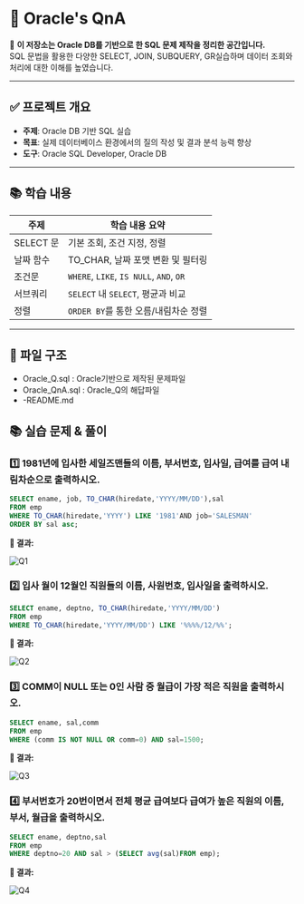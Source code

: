 # 💬 Oracle's QnA

📘 **이 저장소는 Oracle DB를 기반으로 한 SQL 문제 제작을 정리한 공간입니다.**  
SQL 문법을 활용한 다양한 SELECT, JOIN, SUBQUERY, GR실습하며 데이터 조회와 처리에 대한 이해를 높였습니다.

---

## ✅ 프로젝트 개요

- **주제**: Oracle DB 기반 SQL 실습
- **목표**: 실제 데이터베이스 환경에서의 질의 작성 및 결과 분석 능력 향상
- **도구**: Oracle SQL Developer, Oracle DB

---

## 📚 학습 내용

| 주제 | 학습 내용 요약 |
|------|----------------|
| SELECT 문 | 기본 조회, 조건 지정, 정렬 |
| 날짜 함수 | TO_CHAR, 날짜 포맷 변환 및 필터링 |
| 조건문 | `WHERE`, `LIKE`, `IS NULL`, `AND`, `OR` |
| 서브쿼리 | `SELECT` 내 `SELECT`, 평균과 비교 |
| 정렬 | `ORDER BY`를 통한 오름/내림차순 정렬 |

---

## 📂 파일 구조
- Oracle_Q.sql : Oracle기반으로 제작된 문제파일
- Oracle_QnA.sql : Oracle_Q의 해답파일
- -README.md

## 📚 실습 문제 & 풀이

### 1️⃣ 1981년에 입사한 세일즈맨들의 이름, 부서번호, 입사일, 급여를 **급여 내림차순**으로 출력하시오.

```sql
SELECT ename, job, TO_CHAR(hiredate,'YYYY/MM/DD'),sal
FROM emp
WHERE TO_CHAR(hiredate,'YYYY') LIKE '1981'AND job='SALESMAN'
ORDER BY sal asc;
```
<p><strong>📸 결과:</strong></p>

![Q1](https://github.com/user-attachments/assets/1bfc6382-bf54-4b00-b958-6011278c3fd8)


### 2️⃣ 입사 월이 12월인 직원들의 이름, 사원번호, 입사일을 출력하시오.
```sql
SELECT ename, deptno, TO_CHAR(hiredate,'YYYY/MM/DD')
FROM emp
WHERE TO_CHAR(hiredate,'YYYY/MM/DD') LIKE '%%%%/12/%%';
```
<p><strong>📸 결과:</strong></p>

![Q2](https://github.com/user-attachments/assets/5e5ac9ab-0507-42d8-9c14-2aa4ecd1fab2)

### 3️⃣ COMM이 NULL 또는 0인 사람 중 월급이 가장 적은 직원을 출력하시오.
```sql
SELECT ename, sal,comm
FROM emp
WHERE (comm IS NOT NULL OR comm=0) AND sal=1500;
```
<p><strong>📸 결과:</strong></p>

![Q3](https://github.com/user-attachments/assets/e578c886-c726-4b07-b787-225e3d474062)


### 4️⃣ 부서번호가 20번이면서 전체 평균 급여보다 급여가 높은 직원의 이름, 부서, 월급을 출력하시오.
```sql
SELECT ename, deptno,sal
FROM emp
WHERE deptno=20 AND sal > (SELECT avg(sal)FROM emp);
```
<p><strong>📸 결과:</strong></p>

![Q4](https://github.com/user-attachments/assets/2784266b-0d78-422c-9308-2b44f3725e92)


